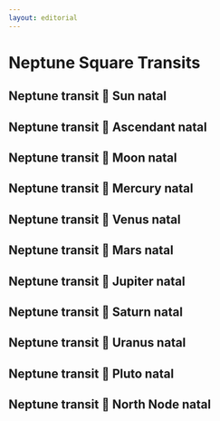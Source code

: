 ```yaml
---
layout: editorial
---
```


# Neptune Square Transits

## Neptune transit 🔲 Sun natal

## Neptune transit 🔲 Ascendant natal

## Neptune transit 🔲 Moon natal

## Neptune transit 🔲 Mercury natal

## Neptune transit 🔲 Venus natal

## Neptune transit 🔲 Mars natal

## Neptune transit 🔲 Jupiter natal

## Neptune transit 🔲 Saturn natal

## Neptune transit 🔲 Uranus natal

## Neptune transit 🔲 Pluto natal

## Neptune transit 🔲 North Node natal

